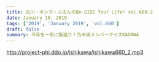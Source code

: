 ```yaml
---
title: 石川・ホンマ・ぶるんのBe-SIDE Your Life! vol.660-2
date: January 16, 2019
tags: ['2019', 'January 2019', 'vol.660']
draft: false
summary: 今年を一気に振返り！乃木坂メンバークイズKAGAWA
---
```


http://project-phi.ddo.jp/ishikawa/ishikawa660_2.mp3
